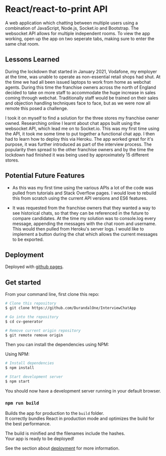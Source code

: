# React/react-to-print API 

A web application which chatting between multiple users using a combination of JavaScript, Node.js, Socket.io and Bootstrap. The websocket API allows for multiple independent rooms. To view the app working, open up the app on two seperate tabs, making sure to enter the same chat room.

## Lessons Learned

During the lockdown that started in January 2021, Vodafone, my employer at the time, was unable to operate as non-essential retail shops had shut. At the time we had all been issued laptops to work from home as webchat agents. During this time the franchise owners across the north of England decided to take on more staff to accommodate the huge increase in sales coming through webchat. Traditionally staff would be trained on their sales and objection handling techniques face to face, but as we were now all remote this posed a challenge.

I took it on myself to find a solution for the three stores my franchise owner owned. Researching online I learnt about chat apps built using the websocket API, which lead me on to Socket.io. This was my first time using the API, it took me some time to put together a functional chat app. I then had to learn how to deploy this via Heroku. The app worked great for it's purpose, it was further introduced as part of the interview process. The popularity then spread to the other franchise owners and by the time the lockdown had finished it was being used by approximately 15 different stores.

## Potential Future Features

- As this was my first time using the various APIs a lot of the code was pulled from tutorials and Stack Overflow pages. I would love to rebuild this from scratch using the current API versions and ES6 features.

- It was requested from the franchise owners that they wanted a way to see historical chats, so that they can be referenced in the future to compare candidates. At the time my solution was to console.log every message, appending the messages with the chat room and username. This would then pulled from Heroku's server logs. I would like to implement a button during the chat which allows the current messages to be exported.

## Deployment

Deployed with [github pages](https://pages.github.com/).

## Get started

From your command line, first clone this repo:

```bash
# Clone this repository
$ git clone https://github.com/DurandalOne/InterviewChatApp

# Go into the repository
$ cd cv-generator

# Remove current origin repository
$ git remote remove origin
```
Then you can install the dependencies using NPM:

Using NPM:

```bash
# Install dependencies
$ npm install

# Start development server
$ npm start
```
You should now have a development server running in your default browser.

### `npm run build`

Builds the app for production to the `build` folder.\
It correctly bundles React in production mode and optimizes the build for the best performance.

The build is minified and the filenames include the hashes.\
Your app is ready to be deployed!

See the section about [deployment](https://facebook.github.io/create-react-app/docs/deployment) for more information.
